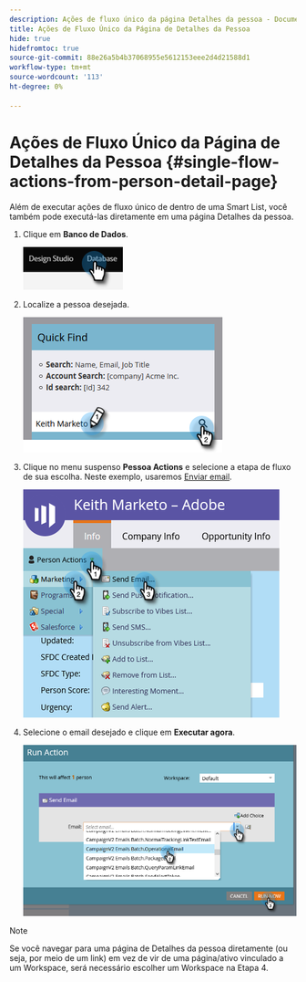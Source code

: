 ```yaml
---
description: Ações de fluxo único da página Detalhes da pessoa - Documentos do Marketo - Documentação do produto
title: Ações de Fluxo Único da Página de Detalhes da Pessoa
hide: true
hidefromtoc: true
source-git-commit: 88e26a5b4b37068955e5612153eee2d4d21588d1
workflow-type: tm+mt
source-wordcount: '113'
ht-degree: 0%

---
```


# Ações de Fluxo Único da Página de Detalhes da Pessoa {#single-flow-actions-from-person-detail-page}

Além de executar ações de fluxo único de dentro de uma Smart List, você também pode executá-las diretamente em uma página Detalhes da pessoa.

1. Clique em **Banco de Dados**.

   ![](assets/single-flow-action-from-person-detail-page-1.png)

1. Localize a pessoa desejada.

   ![](assets/single-flow-action-from-person-detail-page-2.png)

1. Clique no menu suspenso **Pessoa Actions** e selecione a etapa de fluxo de sua escolha. Neste exemplo, usaremos [Enviar email](/help/marketo/product-docs/core-marketo-concepts/smart-campaigns/flow-actions/send-email.md).

   ![](assets/single-flow-action-from-person-detail-page-3.png)

1. Selecione o email desejado e clique em **Executar agora**.

   ![](assets/single-flow-action-from-person-detail-page-4.png)

>[!NOTE]
>
>Se você navegar para uma página de Detalhes da pessoa diretamente (ou seja, por meio de um link) em vez de vir de uma página/ativo vinculado a um Workspace, será necessário escolher um Workspace na Etapa 4.
